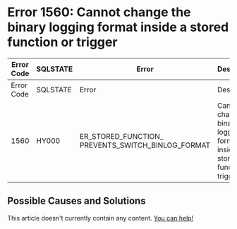 
# Error 1560: Cannot change the binary logging format inside a stored function or trigger


| Error Code | SQLSTATE | Error | Description |
| --- | --- | --- | --- |
| Error Code | SQLSTATE | Error | Description |
| 1560 | HY000 | ER_STORED_FUNCTION_ PREVENTS_SWITCH_BINLOG_FORMAT | Cannot change the binary logging format inside a stored function or trigger |




## Possible Causes and Solutions


This article doesn't currently contain any content. [You can help!](/kb/en/writing-and-editing-knowledge-base-articles/)

